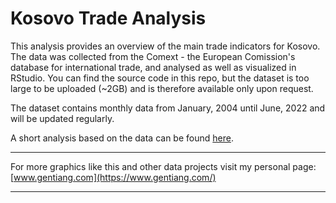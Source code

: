 # Kosovo Trade Analysis
This analysis provides an overview of the main trade indicators for Kosovo. The data was collected from the Comext - the European Comission's database for international trade, and analysed as well as visualized in RStudio. You can find the source code in this repo, but the dataset is too large to be uploaded (~2GB) and is therefore available only upon request.

The dataset contains monthly data from January, 2004 until June, 2022 and will be updated regularly.

A short analysis based on the data can be found [here](https://gentiang.com/posts/2022/trade/trade).

------------------------------------------------------------------------

For more graphics like this and other data projects visit my personal page: [www.gentiang.com](https://www.gentiang.com/)

------------------------------------------------------------------------
